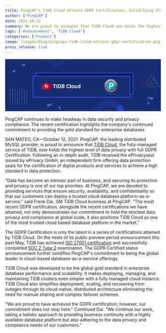 ```yaml
---
title: PingCAP's TiDB Cloud Attains GDPR Certification, Solidifying Its Position as a Trusted Global Database Provider
author: ['PingCAP']
date: 2021-10-12
summary: We are proud to announce that TiDB Cloud now holds the highest level of data privacy with full GDPR certification.
tags: ['Announcement', 'TiDB Cloud']
categories: ['Product']
image: /images/blog/pingcaps-tidb-cloud-attains-gdpr-certification.png
press_release: true
---
```

![PingCAP's TiDB Cloud Attains GDPR Certification, Solidifying its Position as a Trusted Global Database Provider](media/pingcaps-tidb-cloud-attains-gdpr-certification.png)

<div class="caption-center">PingCAP continues to make headway in data security and privacy compliance. The recent certification highlights the company's continued commitment to providing the gold standard for enterprise databases</div> 

SAN MATEO, CA—October 12, 2021: PingCAP, the leading distributed MySQL provider, is proud to announce that [TiDB Cloud](https://pingcap.com/products/tidbcloud/?utm_source=newsrelease&utm_id=GDPR), the fully-managed service of TiDB, now holds the highest level of data privacy with full GDPR Certification. Following an in-depth audit, TiDB received the ePrivacyseal issued by ePrivacy GmbH, an independent firm offering data protection seals for the certification of digital products and services to achieve a high standard in data protection. 

"Data has become an intrinsic part of business, and securing its protection and privacy is one of our top priorities. At PingCAP, we are devoted to providing services that ensure security, availability, and confidentiality so that our customers can deploy a trusted cloud database platform-as-a-service." said Frank Dai, GM TiDB Cloud business at PingCAP. "The most recent GDPR certification, alongside the recent certifications we have attained, not only demonstrates our commitment to hold the strictest data privacy and compliance at global scale, it also positions TiDB Cloud as one of the most trusted cloud based database platform in the market."

The GDPR Certification is only the latest in a series of certifications attained by TiDB Cloud. On the heels of its public preview period announcement this past May, TiDB has achieved [ISO 27001 certification](https://pingcap.com/blog/announcing-iso-27001-certification-for-tidb-cloud) and successfully completed [SOC 2 Type 2](https://pingcap.com/blog/pingcap-successfully-completes-soc2-type2-examination-for-tidb-cloud) examination. The GDPR Certified status announcement further solidifies PingCAP's commitment to being the global leader in cloud-based database-as-a-service offerings.

TiDB Cloud was developed to be the global gold standard in enterprise database performance and scalability. It makes deploying, managing, and maintaining TiDB clusters even simpler with a fully managed cloud instance. TiDB Cloud also simplifies deployment, scaling, and recovering from outages through its cloud-native, distributed architecture eliminating the need for manual sharing and complex failover schemes.

"We are proud to have achieved the GDPR certification; however, our commitment does not stop here." Continued Dai. "We continue our work, taking a holistic approach to providing business continuity with a highly available database platform but also adhering to the data privacy and compliance needs of our customers."
